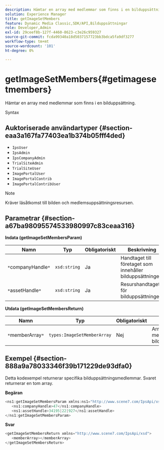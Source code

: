 ```yaml
---
description: Hämtar en array med medlemmar som finns i en bilduppsättning.
solution: Experience Manager
title: getImageSetMembers
feature: Dynamic Media Classic,SDK/API,Bilduppsättningar
role: Developer,Admin
exl-id: 29ceef8b-127f-4460-8623-c3e26c959327
source-git-commit: fcda99340a18d5037157723bb3bdca5fa9df3277
workflow-type: tm+mt
source-wordcount: '101'
ht-degree: 0%

---
```


# getImageSetMembers{#getimagesetmembers}

Hämtar en array med medlemmar som finns i en bilduppsättning.

Syntax

## Auktoriserade användartyper {#section-eaa3a167fa77403ea1b374b05fff4ded}

* `IpsUser`
* `IpsAdmin`
* `IpsCompanyAdmin`
* `TrialSiteAdmin`
* `TrialSiteUser`
* `ImagePortalUser`
* `ImagePortalContrib`
* `ImagePortalContribUser`

>[!NOTE]
>
>Kräver läsåtkomst till bilden och medlemsuppsättningsresursen.

## Parametrar {#section-a67ba98095574533980997c83ceaa316}

**Indata (getImageSetMembersParam)**

| Namn | Typ | Obligatoriskt | Beskrivning |
|---|---|---|---|
| `*`companyHandle`*` | `xsd:string` | Ja | Handtaget till företaget som innehåller bilduppsättningen. |
| `*`assetHandle`*` | `xsd:string` | Ja | Resurshandtaget för bilduppsättningen. |

**Utdata (getImageSetMembersReturn)**

| Namn | Typ | Obligatoriskt | Beskrivning |
|---|---|---|---|
| `*`memberArray`*` | `types:ImageSetMemberArray` | Nej | Array med medlemmar i bilduppsättningen. |

## Exempel {#section-888a9a78033346f39b171229de93dfa0}

Detta kodexempel returnerar specifika bilduppsättningsmedlemmar. Svaret returnerar en tom array.

**Begäran**

```java
<ns1:getImageSetMembersParam xmlns:ns1="http://www.scene7.com/IpsApi/xsd">
   <ns1:companyHandle>47</ns1:companyHandle>
   <ns1:assetHandle>34195|22|927</ns1:assetHandle>
</ns1:getImageSetMembersParam>
```

**Svar**

```java
<getImageSetMembersReturn xmlns="http://www.scene7.com/IpsApi/xsd">
   <memberArray></memberArray>
</getImageSetMembersReturn>
```
